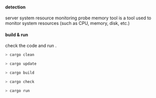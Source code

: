 #### detection 

server system resource monitoring probe memory tool is a tool used to monitor system resources (such as CPU, memory, disk, etc.)


#### build & run

check the code and run .

```bash
> cargo clean

> cargo update

> cargo build 

> cargo check

> cargo run 
```
